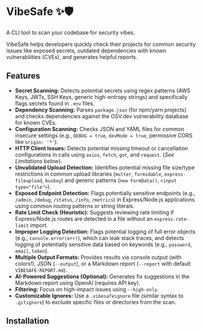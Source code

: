 # VibeSafe ✨🛡️

A CLI tool to scan your codebase for security vibes.

VibeSafe helps developers quickly check their projects for common security issues like exposed secrets, outdated dependencies with known vulnerabilities (CVEs), and generates helpful reports.

## Features

*   **Secret Scanning:** Detects potential secrets using regex patterns (AWS Keys, JWTs, SSH Keys, generic high-entropy strings) and specifically flags secrets found in `.env` files.
*   **Dependency Scanning:** Parses `package.json` (for npm/yarn projects) and checks dependencies against the OSV.dev vulnerability database for known CVEs.
*   **Configuration Scanning:** Checks JSON and YAML files for common insecure settings (e.g., `DEBUG = true`, `devMode = true`, permissive CORS like `origin: '*'`).
*   **HTTP Client Issues:** Detects potential missing timeout or cancellation configurations in calls using `axios`, `fetch`, `got`, and `request`. (*See Limitations below*).
*   **Unvalidated Upload Detection:** Identifies potential missing file size/type restrictions in common upload libraries (`multer`, `formidable`, `express-fileupload`, `busboy`) and generic patterns (`new FormData()`, `<input type="file">`).
*   **Exposed Endpoint Detection:** Flags potentially sensitive endpoints (e.g., `/admin`, `/debug`, `/status`, `/info`, `/metrics`) in Express/Node.js applications using common routing patterns or string literals.
*   **Rate Limit Check (Heuristic):** Suggests reviewing rate limiting if Express/Node.js routes are detected in a file without an `express-rate-limit` import.
*   **Improper Logging Detection:** Flags potential logging of full error objects (e.g., `console.error(err)`), which can leak stack traces, and detects logging of potentially sensitive data based on keywords (e.g., `password`, `email`, `token`).
*   **Multiple Output Formats:** Provides results via console output (with colors!), JSON (`--output`), or a Markdown report (`--report` with default `VIBESAFE-REPORT.md`).
*   **AI-Powered Suggestions (Optional):** Generates fix suggestions in the Markdown report using OpenAI (requires API key).
*   **Filtering:** Focus on high-impact issues using `--high-only`.
*   **Customizable Ignores:** Use a `.vibesafeignore` file (similar syntax to `.gitignore`) to exclude specific files or directories from the scan.

## Installation

```